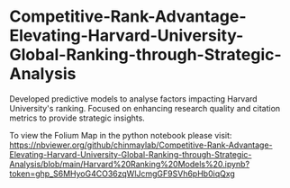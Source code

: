 # Competitive-Rank-Advantage-Elevating-Harvard-University-Global-Ranking-through-Strategic-Analysis
Developed predictive models to analyse factors impacting Harvard University's ranking. Focused on enhancing research quality and citation metrics to provide strategic insights.

To view the Folium Map in the python notebook please visit: 
https://nbviewer.org/github/chinmaylab/Competitive-Rank-Advantage-Elevating-Harvard-University-Global-Ranking-through-Strategic-Analysis/blob/main/Harvard%20Ranking%20Models%20.ipynb?token=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

